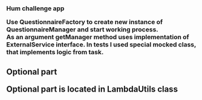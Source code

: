 <h3>Hum challenge app

Use QuestionnaireFactory to create new instance of QuestionnaireManager and start working process.<br>
As an argument getManager method uses implementation of ExternalService interface. In tests I used special mocked class,
that implements logic from task.

<h2>Optional part

Optional part is located in LambdaUtils class